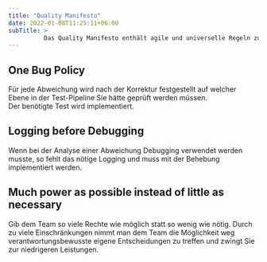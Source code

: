 ```yaml
---
title: "Quality Manifesto"
date: 2022-01-08T11:25:11+06:00
subTitle: >
          Das Quality Manifesto enthält agile und universelle Regeln zum Umgang mit Qualität in agilen Projekten.
---
```


**One Bug Policy**
------------------

Für jede Abweichung wird nach der Korrektur festgestellt auf welcher Ebene in der Test-Pipeline Sie hätte geprüft werden müssen.  
Der benötigte Test wird implementiert.

****Logging before Debugging****
--------------------------------

Wenn bei der Analyse einer Abweichung Debugging verwendet werden musste, so fehlt das nötige Logging und muss mit der Behebung implementiert werden.

****Much power as possible instead of little as necessary****
-------------------------------------------------------------

Gib dem Team so viele Rechte wie möglich statt so wenig wie nötig. Durch zu viele Einschränkungen nimmt man dem Team die Möglichkeit weg verantwortungsbewusste eigene Entscheidungen zu treffen und zwingt Sie zur niedrigeren Leistungen.
